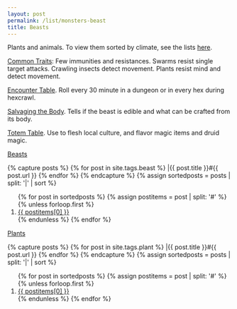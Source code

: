 ```yaml
---
layout: post
permalink: /list/monsters-beast
title: Beasts
---
```



Plants and animals. To view them sorted by climate, see the lists [here](/pages/fantasylandgenerator/).

<ins>Common Traits</ins>: Few immunities and resistances. Swarms resist single target attacks. Crawling insects detect movement. Plants resist mind and detect movement.

<ins>Encounter Table</ins>. Roll every 30 minute in a dungeon or in every hex during hexcrawl.

<ins>Salvaging the Body</ins>. Tells if the beast is edible and what can be crafted from its body.

<ins>Totem Table</ins>. Use to flesh local culture, and flavor magic items and druid magic.

<ins>Beasts</ins>

{% capture posts %}
  {% for post in site.tags.beast %}
    |{{ post.title }}#{{ post.url }}
  {% endfor %}
{% endcapture %}
{% assign sortedposts = posts | split: '|' | sort %}
<ol>
{% for post in sortedposts %}
{% assign postitems = post | split: '#' %}
{% unless forloop.first %}
  <li> <a href="{{ postitems[1] }}"> {{ postitems[0] }}</a></li>
{% endunless %}
{% endfor %}
</ol>
 
<ins>Plants</ins>

 {% capture posts %}
  {% for post in site.tags.plant %}
    |{{ post.title }}#{{ post.url }}
  {% endfor %}
{% endcapture %}
{% assign sortedposts = posts | split: '|' | sort %}
<ol>
{% for post in sortedposts %}
{% assign postitems = post | split: '#' %}
{% unless forloop.first %}
  <li> <a href="{{ postitems[1] }}"> {{ postitems[0] }}</a></li>
{% endunless %}
{% endfor %}
</ol>
